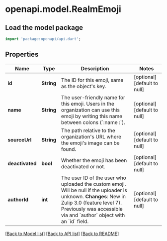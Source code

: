 # openapi.model.RealmEmoji

## Load the model package
```dart
import 'package:openapi/api.dart';
```

## Properties
Name | Type | Description | Notes
------------ | ------------- | ------------- | -------------
**id** | **String** | The ID for this emoji, same as the object&#39;s key.  | [optional] [default to null]
**name** | **String** | The user-friendly name for this emoji. Users in the organization can use this emoji by writing this name between colons (&#x60;:name  :&#x60;).  | [optional] [default to null]
**sourceUrl** | **String** | The path relative to the organization&#39;s URL where the emoji&#39;s image can be found.  | [optional] [default to null]
**deactivated** | **bool** | Whether the emoji has been deactivated or not.  | [optional] [default to null]
**authorId** | **int** | The user ID of the user who uploaded the custom emoji. Will be null if the uploader is unknown.  **Changes**: New in Zulip 3.0 (feature level 7).  Previously was accessible via and &#x60;author&#x60; object with an &#x60;id&#x60; field.  | [optional] [default to null]

[[Back to Model list]](../README.md#documentation-for-models) [[Back to API list]](../README.md#documentation-for-api-endpoints) [[Back to README]](../README.md)



